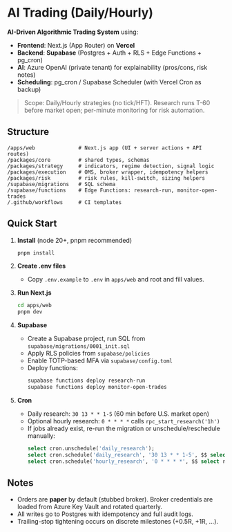 # AI Trading (Daily/Hourly)

**AI-Driven Algorithmic Trading System** using:

- **Frontend**: Next.js (App Router) on **Vercel**
- **Backend**: **Supabase** (Postgres + Auth + RLS + Edge Functions + pg_cron)
- **AI**: Azure OpenAI (private tenant) for explainability (pros/cons, risk notes)
- **Scheduling**: pg_cron / Supabase Scheduler (with Vercel Cron as backup)

> Scope: Daily/Hourly strategies (no tick/HFT). Research runs T-60 before market open; per-minute monitoring for risk automation.

## Structure

```
/apps/web              # Next.js app (UI + server actions + API routes)
/packages/core         # shared types, schemas
/packages/strategy     # indicators, regime detection, signal logic
/packages/execution    # OMS, broker wrapper, idempotency helpers
/packages/risk         # risk rules, kill-switch, sizing helpers
/supabase/migrations   # SQL schema
/supabase/functions    # Edge Functions: research-run, monitor-open-trades
/.github/workflows     # CI templates
```

## Quick Start

1. **Install** (node 20+, pnpm recommended)
   ```bash
   pnpm install
   ```

2. **Create .env files**  
   - Copy `.env.example` to `.env` in `apps/web` and root and fill values.

3. **Run Next.js**
   ```bash
   cd apps/web
   pnpm dev
   ```

4. **Supabase**
   - Create a Supabase project, run SQL from `supabase/migrations/0001_init.sql`
   - Apply RLS policies from `supabase/policies`
   - Enable TOTP-based MFA via `supabase/config.toml`
   - Deploy functions:
     ```bash
     supabase functions deploy research-run
     supabase functions deploy monitor-open-trades
     ```

5. **Cron**
   - Daily research: `30 13 * * 1-5` (60 min before U.S. market open)
   - Optional hourly research: `0 * * * *` calls `rpc_start_research('1h')`
   - If jobs already exist, re-run the migration or unschedule/reschedule manually:
     ```sql
     select cron.unschedule('daily_research');
     select cron.schedule('daily_research', '30 13 * * 1-5', $$ select rpc_start_research('1d'); $$);
     select cron.schedule('hourly_research', '0 * * * *', $$ select rpc_start_research('1h'); $$); -- optional
     ```

## Notes
- Orders are **paper** by default (stubbed broker). Broker credentials are loaded from Azure Key Vault and rotated quarterly.
- All writes go to Postgres with idempotency and full audit logs.
- Trailing-stop tightening occurs on discrete milestones (+0.5R, +1R, …).
